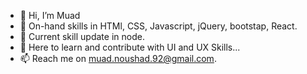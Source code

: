 - 👋 Hi, I’m Muad
- 👀 On-hand skills in HTMl, CSS, Javascript, jQuery, bootstap, React.
- 🌱 Current skill update in node.
- 💞️ Here to learn and contribute with UI and UX Skills...
- 📫 Reach me on muad.noushad.92@gmail.com.

<!---
Muad1105/Muad1105 is a ✨ special ✨ repository because its `README.md` (this file) appears on your GitHub profile.
You can click the Preview link to take a look at your changes.
--->
